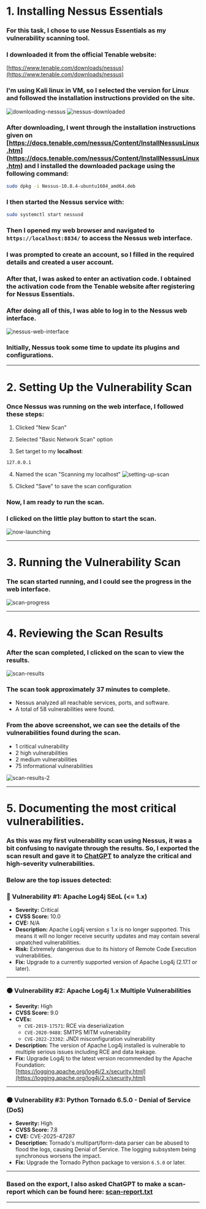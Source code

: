 # 1. Installing Nessus Essentials

### For this task, I chose to use **Nessus Essentials** as my vulnerability scanning tool.

### I downloaded it from the official Tenable website:

[https://www.tenable.com/downloads/nessus](https://www.tenable.com/downloads/nessus)

### I'm using Kali linux in VM, so I selected the version for **Linux** and followed the installation instructions provided on the site.

![downloading-nessus](image.png)
![nessus-downloaded](image-1.png)

### After downloading, I went through the installation instructions given on [https://docs.tenable.com/nessus/Content/InstallNessusLinux.htm](https://docs.tenable.com/nessus/Content/InstallNessusLinux.htm) and I installed the downloaded package using the following command:

```bash
sudo dpkg -i Nessus-10.8.4-ubuntu1604_amd64.deb
```

### I then started the Nessus service with:

```bash
sudo systemctl start nessusd
```

### Then I opened my web browser and navigated to `https://localhost:8834/` to access the Nessus web interface.

### I was prompted to create an account, so I filled in the required details and created a user account.

### After that, I was asked to enter an activation code. I obtained the activation code from the Tenable website after registering for Nessus Essentials.

### After doing all of this, I was able to log in to the Nessus web interface.

![nessus-web-interface](image-2.png)

### Initially, Nessus took some time to update its plugins and configurations.

---

# 2. Setting Up the Vulnerability Scan

### Once Nessus was running on the web interface, I followed these steps:

1. Clicked "New Scan"

2. Selected "Basic Network Scan" option

3. Set target to my **localhost**:

```bash
127.0.0.1
```

4. Named the scan "Scanning my localhost"
   ![setting-up-scan](image-3.png)

5. Clicked "Save" to save the scan configuration

### Now, I am ready to run the scan.

### I clicked on the little play button to start the scan.

![now-launching](image-4.png)

---

# 3. Running the Vulnerability Scan

### The scan started running, and I could see the progress in the web interface.

![scan-progress](image-5.png)

---

# 4. Reviewing the Scan Results

### After the scan completed, I clicked on the scan to view the results.

![scan-results](image-6.png)

### The scan took approximately 37 minutes to complete.

- Nessus analyzed all reachable services, ports, and software.
- A total of 58 vulnerabilities were found.

### From the above screenshot, we can see the details of the vulnerabilities found during the scan.

- 1 critical vulnerability
- 2 high vulnerabilities
- 2 medium vulnerabilities
- 75 informational vulnerabilities

![scan-results-2](image-7.png)

---

# 5. Documenting the most critical vulnerabilities.

### As this was my first vulnerability scan using Nessus, it was a bit confusing to navigate through the results. So, I exported the scan result and gave it to <u>ChatGPT</u> to analyze the critical and high-severity vulnerabilities.

### Below are the top issues detected:

### 🔴 Vulnerability #1: Apache Log4j SEoL (<= 1.x)

- **Severity:** Critical
- **CVSS Score:** 10.0
- **CVE:** N/A
- **Description:** Apache Log4j version ≤ 1.x is no longer supported. This means it will no longer receive security updates and may contain several unpatched vulnerabilities.
- **Risk:** Extremely dangerous due to its history of Remote Code Execution vulnerabilities.
- **Fix:** Upgrade to a currently supported version of Apache Log4j (2.17.1 or later).

---

### 🟠 Vulnerability #2: Apache Log4j 1.x Multiple Vulnerabilities

- **Severity:** High
- **CVSS Score:** 9.0
- **CVEs:**
  - `CVE-2019-17571`: RCE via deserialization
  - `CVE-2020-9488`: SMTPS MITM vulnerability
  - `CVE-2022-23302`: JNDI misconfiguration vulnerability
- **Description:** The version of Apache Log4j installed is vulnerable to multiple serious issues including RCE and data leakage.
- **Fix:** Upgrade Log4j to the latest version recommended by the Apache Foundation:  
  [https://logging.apache.org/log4j/2.x/security.html](https://logging.apache.org/log4j/2.x/security.html)

---

### 🟠 Vulnerability #3: Python Tornado 6.5.0 - Denial of Service (DoS)

- **Severity:** High
- **CVSS Score:** 7.8
- **CVE:** CVE-2025-47287
- **Description:** Tornado's multipart/form-data parser can be abused to flood the logs, causing Denial of Service. The logging subsystem being synchronous worsens the impact.
- **Fix:** Upgrade the Tornado Python package to version `6.5.0` or later.

---

### Based on the export, I also asked ChatGPT to make a scan-report which can be found here: [scan-report.txt](scan-report.txt)

---
